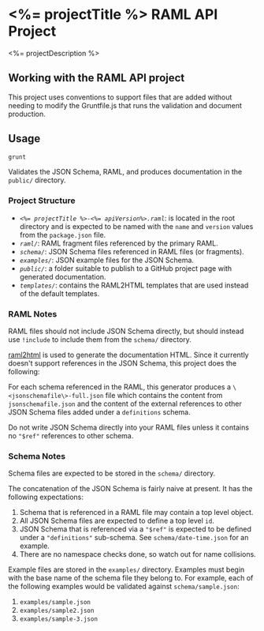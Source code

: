 # <%= projectTitle %> RAML API Project

<%= projectDescription %>

## Working with the RAML API project

This project uses conventions to support files that are added without needing to modify the Gruntfile.js that runs the validation and document production.

## Usage

```bash
grunt
```

Validates the JSON Schema, RAML, and produces documentation in the `public/` directory.

### Project Structure

* *`<%= projectTitle %>-<%= apiVersion%>.raml`*: is located in the root directory and is expected to be named with the `name` and `version` values from the `package.json` file.
* *`raml/`*: RAML fragment files referenced by the primary RAML.
* *`schema/`*: JSON Schema files referenced in RAML files (or fragments).
* *`examples/`*: JSON example files for the JSON Schema.
* *`public/`*: a folder suitable to publish to a GitHub project page with generated documentation.
* *`templates/`*: contains the RAML2HTML templates that are used instead of the default templates.

### RAML Notes

RAML files should not include JSON Schema directly, but should instead use `!include` to include them from the `schema/` directory.

[raml2html](https://github.com/kevinrenskers/raml2html) is used to generate the documentation HTML. Since it currently doesn't support references in the JSON Schema, this project does the following:

For each schema referenced in the RAML, this generator produces a `\<jsonschemafile\>-full.json` file which contains the content from `jsonschemafile.json` and the content of the external references to other JSON Schema files added under a `definitions` schema.

Do not write JSON Schema directly into your RAML files unless it contains no `"$ref"` references to other schema.

### Schema Notes

Schema files are expected to be stored in the `schema/` directory.

The concatenation of the JSON Schema is fairly naive at present. It has the following expectations:

1. Schema that is referenced in a RAML file may contain a top level object.
2. All JSON Schema files are expected to define a top level `id`.
3. JSON Schema that is referenced via a `"$ref"` is expected to be defined under a `"definitions"` sub-schema. See `schema/date-time.json` for an example.
4. There are no namespace checks done, so watch out for name collisions.

Example files are stored in the `examples/` directory. Examples must begin with the base name of the schema file they belong to. For example, each of the following examples would be validated against `schema/sample.json`:

1. `examples/sample.json`
2. `examples/sample2.json`
3. `examples/sample-3.json`
